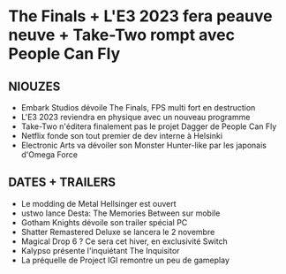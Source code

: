 # The Finals + L'E3 2023 fera peauve neuve + Take-Two rompt avec People Can Fly

## NIOUZES

- Embark Studios dévoile The Finals, FPS multi fort en destruction
- L'E3 2023 reviendra en physique avec un nouveau programme
- Take-Two n'éditera finalement pas le projet Dagger de People Can Fly
- Netflix fonde son tout premier de dev interne à Helsinki
- Electronic Arts va dévoiler son Monster Hunter-like par les japonais d'Omega Force

## DATES + TRAILERS

- Le modding de Metal Hellsinger est ouvert
- ustwo lance Desta: The Memories Between sur mobile
- Gotham Knights dévoile son trailer spécial PC
- Shatter Remastered Deluxe se lancera le 2 novembre
- Magical Drop 6 ? Ce sera cet hiver, en exclusivité Switch
- Kalypso présente l'inquiétant The Inquisitor
- La préquelle de Project IGI remontre un peu de gameplay
